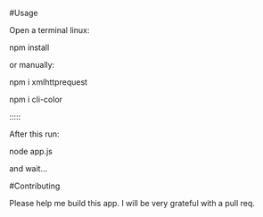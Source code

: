 #Usage

Open a terminal linux:

npm install

or manually:

npm i xmlhttprequest

npm i cli-color

:::::

After this run:

node app.js

and wait...

#Contributing

Please help me build this app. I will be very grateful with a pull req.
